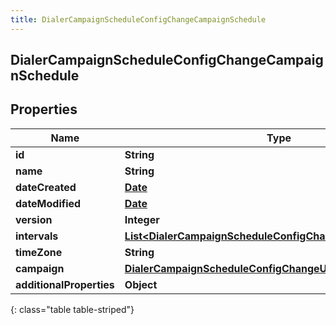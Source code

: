 ```yaml
---
title: DialerCampaignScheduleConfigChangeCampaignSchedule
---
```

## DialerCampaignScheduleConfigChangeCampaignSchedule


## Properties

| Name | Type | Description | Notes |
| ------------ | ------------- | ------------- | ------------- |
| **id** | **String** |  |  [optional] |
| **name** | **String** |  |  [optional] |
| **dateCreated** | [**Date**](Date.html) |  |  [optional] |
| **dateModified** | [**Date**](Date.html) |  |  [optional] |
| **version** | **Integer** |  |  [optional] |
| **intervals** | [**List&lt;DialerCampaignScheduleConfigChangeScheduleInterval&gt;**](DialerCampaignScheduleConfigChangeScheduleInterval.html) |  |  [optional] |
| **timeZone** | **String** |  |  [optional] |
| **campaign** | [**DialerCampaignScheduleConfigChangeUriReference**](DialerCampaignScheduleConfigChangeUriReference.html) |  |  [optional] |
| **additionalProperties** | **Object** |  |  [optional] |
{: class="table table-striped"}



